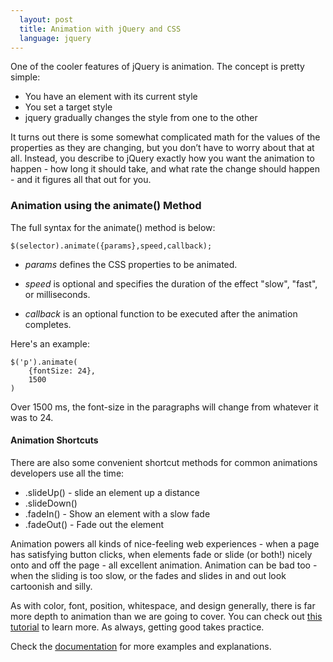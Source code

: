 ```yaml
---
  layout: post
  title: Animation with jQuery and CSS
  language: jquery
---
```

One of the cooler features of jQuery is animation. The concept is pretty simple:

- You have an element with its current style
- You set a target style
- jquery gradually changes the style from one to the other

It turns out there is some somewhat complicated math for the values of the properties as they are changing, but you don’t have to worry about that at all. Instead, you describe to jQuery exactly how you want the animation to happen - how long it should take, and what rate the change should happen - and it figures all that out for you.


###  Animation using the animate() Method
The full syntax for the animate() method is below:

`$(selector).animate({params},speed,callback);`

* *params*  defines the CSS properties to be animated.

* *speed* is optional and  specifies the duration of the effect "slow", "fast", or milliseconds.

* *callback* is an optional function to be executed after the animation completes.

Here's an example:
```
$('p').animate(
    {fontSize: 24},
    1500
)
```
Over 1500 ms, the font-size in the paragraphs will change from whatever it was to 24.

####  Animation Shortcuts
There are also some convenient shortcut methods for common animations developers use all the time:
- .slideUp() - slide an element up a distance
- .slideDown()
- .fadeIn() - Show an element with a slow fade
- .fadeOut() - Fade out the element

Animation powers all kinds of nice-feeling web experiences - when a page has satisfying button clicks, when elements fade or slide (or both!) nicely onto and off the page - all excellent animation. Animation can be bad too - when the sliding is too slow, or the fades and slides in and out look cartoonish and silly.

As with color, font, position, whitespace, and design generally, there is far more depth to animation than we are going to cover. You can check out [this tutorial](http://www.sitepoint.com/guide-jquery-animate-method/) to learn more. As always, getting good takes practice.

Check the [documentation](https://api.jquery.com/category/effects/) for more examples and explanations.
